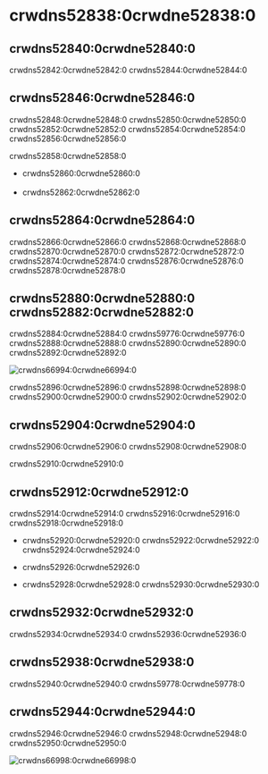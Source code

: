 # crwdns52838:0crwdne52838:0

## crwdns52840:0crwdne52840:0

crwdns52842:0crwdne52842:0 crwdns52844:0crwdne52844:0

## crwdns52846:0crwdne52846:0

crwdns52848:0crwdne52848:0 crwdns52850:0crwdne52850:0 crwdns52852:0crwdne52852:0 crwdns52854:0crwdne52854:0  crwdns52856:0crwdne52856:0

crwdns52858:0crwdne52858:0

* crwdns52860:0crwdne52860:0</br></br>
* crwdns52862:0crwdne52862:0

## crwdns52864:0crwdne52864:0

crwdns52866:0crwdne52866:0 crwdns52868:0crwdne52868:0 crwdns52870:0crwdne52870:0 crwdns52872:0crwdne52872:0 crwdns52874:0crwdne52874:0 crwdns52876:0crwdne52876:0 crwdns52878:0crwdne52878:0

## crwdns52880:0crwdne52880:0 crwdns52882:0crwdne52882:0

crwdns52884:0crwdne52884:0 crwdns59776:0crwdne59776:0 crwdns52888:0crwdne52888:0 crwdns52890:0crwdne52890:0 crwdns52892:0crwdne52892:0

![crwdns66994:0crwdne66994:0](crwdns66992:0crwdne66992:0)

crwdns52896:0crwdne52896:0 crwdns52898:0crwdne52898:0 crwdns52900:0crwdne52900:0 crwdns52902:0crwdne52902:0

## crwdns52904:0crwdne52904:0

crwdns52906:0crwdne52906:0 crwdns52908:0crwdne52908:0

crwdns52910:0crwdne52910:0

## crwdns52912:0crwdne52912:0

crwdns52914:0crwdne52914:0 crwdns52916:0crwdne52916:0 crwdns52918:0crwdne52918:0

* crwdns52920:0crwdne52920:0 crwdns52922:0crwdne52922:0 crwdns52924:0crwdne52924:0

* crwdns52926:0crwdne52926:0

* crwdns52928:0crwdne52928:0 crwdns52930:0crwdne52930:0

## crwdns52932:0crwdne52932:0

crwdns52934:0crwdne52934:0 crwdns52936:0crwdne52936:0

## crwdns52938:0crwdne52938:0

crwdns52940:0crwdne52940:0 crwdns59778:0crwdne59778:0

## crwdns52944:0crwdne52944:0

crwdns52946:0crwdne52946:0 crwdns52948:0crwdne52948:0 crwdns52950:0crwdne52950:0

![crwdns66998:0crwdne66998:0](crwdns66996:0crwdne66996:0)
